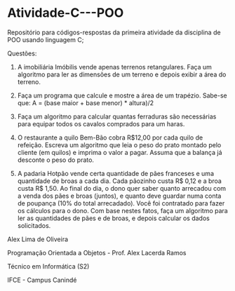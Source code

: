 # Atividade-C---POO
Repositório para códigos-respostas da primeira atividade da disciplina de POO usando linguagem C;

Questões: 

 1. A imobiliária Imóbilis vende apenas terrenos retangulares. 
    Faça um algoritmo para ler as dimensões de um terreno e depois exibir a área do terreno.
 
 2. Faça um programa que calcule e mostre a área de um trapézio. 
    Sabe-se que: A = (base maior + base menor) * altura)/2

 3. Faça um algoritmo para calcular quantas ferraduras são necessárias para equipar todos os 
    cavalos comprados para um haras.

 4. O restaurante a quilo Bem-Bão cobra R$12,00 por cada quilo de refeição. 
    Escreva um algoritmo que leia o peso do prato montado pelo cliente (em quilos) e imprima o valor a pagar. 
    Assuma que a balança já desconte o peso do prato.

 5. A padaria Hotpão vende certa quantidade de pães franceses e uma quantidade de broas a cada dia. 
    Cada pãozinho custa R$ 0,12 e a broa custa R$ 1,50. Ao final do dia, 
    o dono quer saber quanto arrecadou com a venda dos pães e broas (juntos), 
    e quanto deve guardar numa conta de poupança (10% do total arrecadado). 
    Você foi contratado para fazer os cálculos para o dono. 
    Com base nestes fatos, faça um algoritmo para ler as quantidades de pães e de broas, 
    e depois calcular os dados solicitados.
    
    
Alex Lima de Oliveira
 
Programação Orientada a Objetos - Prof. Alex Lacerda Ramos
 
Técnico em Informática (S2)
 
IFCE - Campus Canindé
